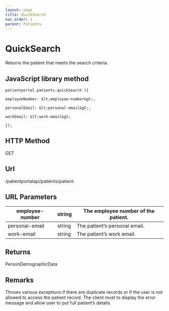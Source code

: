 ```yaml
---
layout: page
title: QuickSearch
nav_order: 1
parent: Patients
---
```


# QuickSearchReturns the patient that meets the search criteria.## JavaScript library method```patientportal.patients.quickSearch ({employeeNumber: &lt;employee-number&gt;,personalEmail: &lt;personal-email&gt;,workEmail: &lt;work-email&gt;});```## HTTP MethodGET## ****Url****/patientportalapi/patients/patient## URL Parameters| employee-number | string | The employee number of the patient. || --- | --- | --- || personal-email | string | The patient’s personal email. || work-email | string | The patient’s work email. |## ReturnsPersonDemographicData## RemarksThrows various exceptions if there are duplicate records or if the user is not allowed to access the patient record. The client must to display the error message and allow user to put full patient’s details.